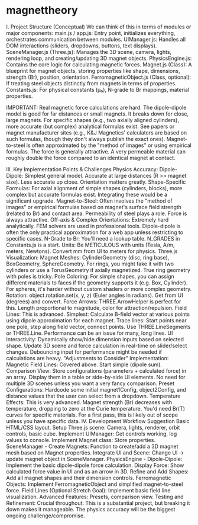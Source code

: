 # magnettheory

I. Project Structure (Conceptual)
We can think of this in terms of modules or major components:
main.js / app.js: Entry point, initializes everything, orchestrates communication between modules.
UIManager.js: Handles all DOM interactions (sliders, dropdowns, buttons, text displays).
SceneManager.js (Three.js): Manages the 3D scene, camera, lights, rendering loop, and creating/updating 3D magnet objects.
PhysicsEngine.js: Contains the core logic for calculating magnetic forces.
Magnet.js (Class): A blueprint for magnet objects, storing properties like shape, dimensions, strength (Br), position, orientation.
FerromagneticObject.js (Class, optional): If treating steel objects distinctly from magnets in terms of properties.
Constants.js: For physical constants (μ₀), N-grade to Br mappings, material properties.

IMPORTANT: Real magnetic force calculations are hard.
The dipole-dipole model is good for far distances or small magnets. It breaks down for close, large magnets.
For specific shapes (e.g., two axially aligned cylinders), more accurate (but complex) analytical formulas exist. See papers or magnet manufacturer sites (e.g., K&J Magnetics' calculators are based on such formulas, though they don't always publish the exact ones).
Magnet-to-steel is often approximated by the "method of images" or using empirical formulas. The force is generally attractive. A very permeable material can roughly double the force compared to an identical magnet at contact.

III. Key Implementation Points & Challenges
Physics Accuracy:
Dipole-Dipole: Simplest general model. Accurate at large distances (R >> magnet size). Less accurate up close. Orientation matters greatly.
Shape-Specific Formulas: For axial alignment of simple shapes (cylinders, blocks), more complex but accurate formulas exist. Integrating these would be a significant upgrade.
Magnet-to-Steel: Often involves the "method of images" or empirical formulas based on magnet's surface field strength (related to Br) and contact area. Permeability of steel plays a role. Force is always attractive.
Off-axis & Complex Orientations: Extremely hard analytically. FEM solvers are used in professional tools. Dipole-dipole is often the only practical approximation for a web app unless restricting to specific cases.
N-Grade to Br: You'll need a lookup table. N_GRADES in Constants.js is a start.
Units: Be METICULOUS with units (Tesla, A/m, meters, Newtons). Convert mm from UI to meters for physics.
Three.js Visualization:
Magnet Meshes: CylinderGeometry (disc, ring base), BoxGeometry, SphereGeometry. For rings, you might fake it with two cylinders or use a TorusGeometry if axially magnetized. True ring geometry with poles is tricky.
Pole Coloring: For simple shapes, you can assign different materials to faces if the geometry supports it (e.g. Box, Cylinder). For spheres, it's harder without custom shaders or more complex geometry.
Rotation: object.rotation.set(x, y, z) (Euler angles in radians). Get from UI (degrees) and convert.
Force Arrows: THREE.ArrowHelper is perfect for this. Length proportional to magnitude, color for attraction/repulsion.
Field Lines: This is advanced.
Simplest: Calculate B-field vector at various points using dipole approximation for each magnet.
Trace lines: Start points near one pole, step along field vector, connect points.
Use THREE.LineSegments or THREE.Line.
Performance can be an issue for many, long lines.
UI Interactivity:
Dynamically show/hide dimension inputs based on selected shape.
Update 3D scene and force calculation in real-time on slider/select changes.
Debouncing input for performance might be needed if calculations are heavy.
"Adjustments to Consider" Implementation:
Magnetic Field Lines: Covered above. Start simple (dipole sum).
Comparison View: Store configurations (parameters + calculated force) in an array. Display them in a table or side-by-side UI elements. No need for multiple 3D scenes unless you want a very fancy comparison.
Preset Configurations: Hardcode some initial magnet1Config, object2Config, and distance values that the user can select from a dropdown.
Temperature Effects: This is very advanced. Magnet strength (Br) decreases with temperature, dropping to zero at the Curie temperature. You'd need Br(T) curves for specific materials. For a first pass, this is likely out of scope unless you have specific data.
IV. Development Workflow Suggestion
Basic HTML/CSS layout.
Setup Three.js scene: Camera, lights, renderer, orbit controls, basic cube.
Implement UIManager: Get controls working, log values to console.
Implement Magnet class: Store properties.
SceneManager - Create Magnets: Function to create/add a 3D magnet mesh based on Magnet properties.
Integrate UI and Scene: Change UI -> update magnet object in SceneManager.
PhysicsEngine - Dipole-Dipole: Implement the basic dipole-dipole force calculation.
Display Force: Show calculated force value in UI and as an arrow in 3D.
Refine and Add Shapes: Add all magnet shapes and their dimension controls.
Ferromagnetic Objects: Implement FerromagneticObject and simplified magnet-to-steel force.
Field Lines (Optional Stretch Goal): Implement basic field line visualization.
Advanced Features: Presets, comparison view.
Testing and Refinement: Crucial throughout.
This is a substantial project, but breaking it down makes it manageable. The physics accuracy will be the biggest ongoing challenge/compromise.
